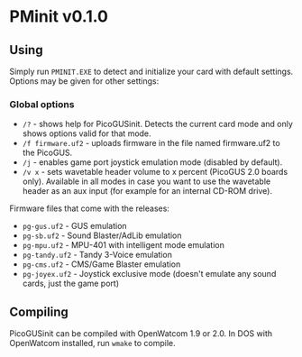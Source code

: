 # PMinit v0.1.0


## Using

Simply run `PMINIT.EXE` to detect and initialize your card with default
settings. Options may be given for other settings:

### Global options

* `/?` - shows help for PicoGUSinit. Detects the current card mode and only
  shows options valid for that mode.
* `/f firmware.uf2` - uploads firmware in the file named firmware.uf2 to the
  PicoGUS.
* `/j` - enables game port joystick emulation mode (disabled by default).
* `/v x` - sets wavetable header volume to x percent (PicoGUS 2.0 boards only).
  Available in all modes in case you want to use the wavetable header as an aux
  input (for example for an internal CD-ROM drive).

Firmware files that come with the releases:

* `pg-gus.uf2` - GUS emulation
* `pg-sb.uf2` - Sound Blaster/AdLib emulation
* `pg-mpu.uf2` - MPU-401 with intelligent mode emulation
* `pg-tandy.uf2` - Tandy 3-Voice emulation
* `pg-cms.uf2` - CMS/Game Blaster emulation
* `pg-joyex.uf2` - Joystick exclusive mode (doesn't emulate any sound cards,
  just the game port)

## Compiling

PicoGUSinit can be compiled with OpenWatcom 1.9 or 2.0. In DOS with OpenWatcom
installed, run `wmake` to compile.
